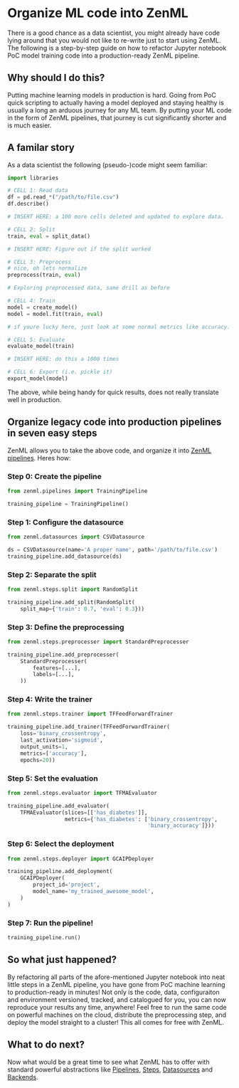 # Organize ML code into ZenML

There is a good chance as a data scientist, you might already have code lying around that you would not like to re-write just to start using ZenML. The following is a step-by-step guide on how to refactor Jupyter notebook PoC model training code into a production-ready ZenML pipeline.

## Why should I do this?

Putting machine learning models in production is hard. Going from PoC quick scripting to actually having a model deployed and staying healthy is usually a long an arduous journey for any ML team. By putting your ML code in the form of ZenML pipelines, that journey is cut significantly shorter and is much easier.

## A familar story

As a data scientist the following \(pseudo-\)code might seem familiar:

```python
import libraries

# CELL 1: Read data
df = pd.read_*("/path/to/file.csv")
df.describe()

# INSERT HERE: a 100 more cells deleted and updated to explore data.

# CELL 2: Split
train, eval = split_data()

# INSERT HERE: Figure out if the split worked

# CELL 3: Preprocess
# nice, oh lets normalize
preprocess(train, eval)

# Exploring preprocessed data, same drill as before

# CELL 4: Train
model = create_model()
model = model.fit(train, eval)

# if youre lucky here, just look at some normal metrics like accuracy. otherwise:

# CELL 5: Evaluate
evaluate_model(train)

# INSERT HERE: do this a 1000 times

# CELL 6: Export (i.e. pickle it)
export_model(model)
```

The above, while being handy for quick results, does not really translate well in production.

## Organize legacy code into production pipelines in seven easy steps

ZenML allows you to take the above code, and organize it into [ZenML pipelines](../pipelines/what-is-a-pipeline.md). Heres how:

### Step 0: Create the pipeline

```python
from zenml.pipelines import TrainingPipeline

training_pipeline = TrainingPipeline()
```

### Step 1: Configure the datasource

```python
from zenml.datasources import CSVDatasource

ds = CSVDatasource(name='A proper name', path='/path/to/file.csv')
training_pipeline.add_datasource(ds)
```

### Step 2: Separate the split

```python
from zenml.steps.split import RandomSplit

training_pipeline.add_split(RandomSplit(
    split_map={'train': 0.7, 'eval': 0.3}))
```

### Step 3: Define the preprocessing

```python
from zenml.steps.preprocesser import StandardPreprocesser

training_pipeline.add_preprocesser(
    StandardPreprocesser(
        features=[...],
        labels=[...],
    ))
```

### Step 4: Write the trainer

```python
from zenml.steps.trainer import TFFeedForwardTrainer

training_pipeline.add_trainer(TFFeedForwardTrainer(
    loss='binary_crossentropy',
    last_activation='sigmoid',
    output_units=1,
    metrics=['accuracy'],
    epochs=20))
```

### Step 5: Set the evaluation

```python
from zenml.steps.evaluator import TFMAEvaluator

training_pipeline.add_evaluator(
    TFMAEvaluator(slices=[['has_diabetes']],
                  metrics={'has_diabetes': ['binary_crossentropy',
                                            'binary_accuracy']}))
```

### Step 6: Select the deployment

```python
from zenml.steps.deployer import GCAIPDeployer

training_pipeline.add_deployment(
    GCAIPDeployer(
        project_id='project',
        model_name='my_trained_awesome_model',
    )
)
```

### Step 7: Run the pipeline!

```python
training_pipeline.run()
```

## So what just happened?

By refactoring all parts of the afore-mentioned Jupyter notebook into neat little steps in a ZenML pipeline, you have gone from PoC machine learning to production-ready in minutes! Not only is the code, data, configuraiton and environment versioned, tracked, and catalogued for you, you can now reproduce your results any time, anywhere! Feel free to run the same code on powerful machines on the cloud, distribute the preprocessing step, and deploy the model straight to a cluster! This all comes for free with ZenML.

## What to do next?

Now what would be a great time to see what ZenML has to offer with standard powerful abstractions like [Pipelines](../pipelines/what-is-a-pipeline.md), [Steps](../steps/what-is-a-step.md), [Datasources](../datasources/what-is-a-datasource.md) and [Backends](../backends/what-is-a-backend.md).

